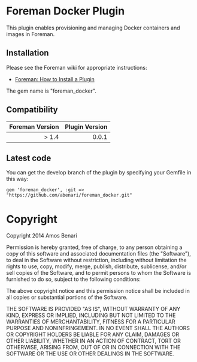 # Foreman Docker Plugin

This plugin enables provisioning and managing Docker containers and images in Foreman.

## Installation

Please see the Foreman wiki for appropriate instructions:

* [Foreman: How to Install a Plugin](http://projects.theforeman.org/projects/foreman/wiki/How_to_Install_a_Plugin)

The gem name is "foreman_docker".

## Compatibility

| Foreman Version | Plugin Version |
| ---------------:| --------------:|
| >  1.4          | 0.0.1          |

## Latest code

You can get the develop branch of the plugin by specifying your Gemfile in this way:

    gem 'foreman_docker', :git => "https://github.com/abenari/foreman_docker.git"

# Copyright

Copyright 2014 Amos Benari

Permission is hereby granted, free of charge, to any person obtaining
a copy of this software and associated documentation files (the
"Software"), to deal in the Software without restriction, including
without limitation the rights to use, copy, modify, merge, publish,
distribute, sublicense, and/or sell copies of the Software, and to
permit persons to whom the Software is furnished to do so, subject to
the following conditions:

The above copyright notice and this permission notice shall be
included in all copies or substantial portions of the Software.

THE SOFTWARE IS PROVIDED "AS IS", WITHOUT WARRANTY OF ANY KIND,
EXPRESS OR IMPLIED, INCLUDING BUT NOT LIMITED TO THE WARRANTIES OF
MERCHANTABILITY, FITNESS FOR A PARTICULAR PURPOSE AND
NONINFRINGEMENT. IN NO EVENT SHALL THE AUTHORS OR COPYRIGHT HOLDERS BE
LIABLE FOR ANY CLAIM, DAMAGES OR OTHER LIABILITY, WHETHER IN AN ACTION
OF CONTRACT, TORT OR OTHERWISE, ARISING FROM, OUT OF OR IN CONNECTION
WITH THE SOFTWARE OR THE USE OR OTHER DEALINGS IN THE SOFTWARE.
